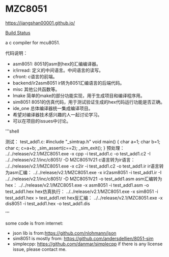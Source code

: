 # MZC8051

https://jiangshan00001.github.io/

[Build Status](https://github.com/Jiangshan00001/MZC8051/workflows/mzc8051_ubuntu_build/badge.svg)


a c compiler for mcu8051.



代码说明：

- asm8051: 8051的asm到hex的汇编编译器。
- ir/irread: 定义的中间语言。中间语言的读写。
- cfront: c语言的前端。
- backend/ir2asm8051 ir转为8051汇编语言的后端代码。
- misc 其他公共函数等。
- lmake 简单的make的部分功能实现，用于生成项目和编译程序用。
- sim8051 8051的仿真代码，用于测试验证生成的hex代码运行功能是否正确。
- ide_one 总体编译器统一集成编译项目。
- 希望对编译器技术感兴趣的人一起讨论学习。
- 可以在项目的issues中讨论。

'''shell

测试： test_add1.c: #include "_simtrap.h" void main() { char a=1; char b=1; char c; c=a+b; _sim_assert(c==2); _sim_exit(); }
预处理：
../../release/v2.1/MZC8051.exe -x cpp -i test_add1.c -o test_add1.c2 -I ../../release/v2.1/inc/c8051/ -D MZC8051V21
c语言转为ir语言：
../../release/v2.1/MZC8051.exe -x c2ir -i test_add1.c2 -o test_add1.ir
ir语言转为asm汇编：
../../release/v2.1/MZC8051.exe -x ir2asm8051 -i test_add1.ir -I ../../release/v2.1/inc/c8051/ -D MZC8051V21 -o test_add1.asm
asm汇编转为hex：
../../release/v2.1/MZC8051.exe -x asm8051 -i test_add1.asm -o test_add1.hex
hex仿真执行：
../../release/v2.1/MZC8051.exe -x sim8051 -i test_add1.hex > test_add1.ret
hex反汇编：
../../release/v2.1/MZC8051.exe -x dis8051 -i test_add1.hex -o test_add1.dis

'''

some code is from internet:

- json lib is from:https://github.com/nlohmann/json
- sim8051 is mostly from: https://github.com/andersdellien/8051-sim
- simplecpp: https://github.com/danmar/simplecpp
if there is any license issue, please contact me.


